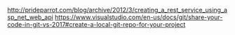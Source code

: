 http://prideparrot.com/blog/archive/2012/3/creating_a_rest_service_using_asp_net_web_api
https://www.visualstudio.com/en-us/docs/git/share-your-code-in-git-vs-2017#create-a-local-git-repo-for-your-project
